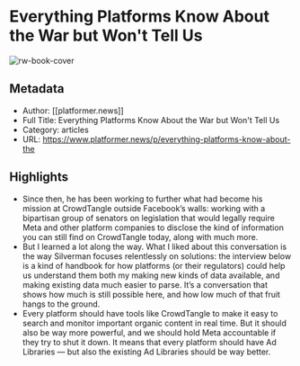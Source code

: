 # Everything Platforms Know About the War but Won't Tell Us

![rw-book-cover](https://readwise-assets.s3.amazonaws.com/static/images/article1.be68295a7e40.png)

## Metadata
- Author: [[platformer.news]]
- Full Title: Everything Platforms Know About the War but Won't Tell Us
- Category: articles
- URL: https://www.platformer.news/p/everything-platforms-know-about-the

## Highlights
- Since then, he has been working to further what had become his mission at CrowdTangle outside Facebook’s walls: working with a bipartisan group of senators on legislation that would legally require Meta and other platform companies to disclose the kind of information you can still find on CrowdTangle today, along with much more.
- But I learned a lot along the way. What I liked about this conversation is the way Silverman focuses relentlessly on solutions: the interview below is a kind of handbook for how platforms (or their regulators) could help us understand them both my making new kinds of data available, and making existing data much easier to parse. It’s a conversation that shows how much is still possible here, and how low much of that fruit hangs to the ground.
- Every platform should have tools like CrowdTangle to make it easy to search and monitor important organic content in real time. But it should also be way more powerful, and we should hold Meta accountable if they try to shut it down. It means that every platform should have Ad Libraries — but also the existing Ad Libraries should be way better.

